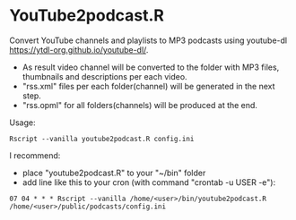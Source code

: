 # YouTube2podcast.R
Convert YouTube channels and playlists to MP3 podcasts using youtube-dl https://ytdl-org.github.io/youtube-dl/.
 *	As result video channel will be converted to the folder with MP3 files, thumbnails and descriptions per each video.
 * "rss.xml" files per each folder(channel) will be generated in the next step.
 * "rss.opml" for all folders(channels) will be produced at the end.

Usage:
```shell
Rscript --vanilla youtube2podcast.R config.ini
```

I recommend:
 * place "youtube2podcast.R" to your "~/bin" folder
 * add line like this to your cron (with command "crontab -u USER -e"):
```cron
07 04 * * * Rscript --vanilla /home/<user>/bin/youtube2podcast.R /home/<user>/public/podcasts/config.ini
```